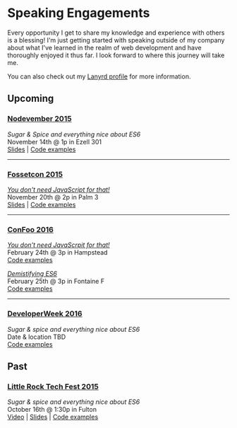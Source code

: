 # Speaking Engagements

Every opportunity I get to share my knowledge and experience with others is a blessing! I'm just getting started with speaking outside of my company about what I've learned in the realm of web development and have thoroughly enjoyed it thus far. I look forward to where this journey will take me.

You can also check out my [Lanyrd profile](http://lanyrd.com/profile/benmvp/) for more information.

## Upcoming

### [Nodevember 2015](http://nodevember.org/index.html)
_Sugar & Spice and everything nice about ES6_  
November 14th @ 1p in Ezell 301  
[Slides](http://benmvp.github.io/slides/nodevember2015-es6.html) | [Code examples](https://github.com/benmvp/learning-es6)  

----------

### [Fossetcon 2015](http://fossetcon.org/2015/)
[_You don't need JavaScript for that!_](http://fossetcon.org/2015/sessions/you-don%E2%80%99t-need-javascript)  
November 20th @ 2p in Palm 3  
[Slides](http://benmvp.github.io/slides/fossetcon2015-no-js.html) | [Code examples](http://benmvp.github.io/you-dont-need-js-for-that)  

----------

### [ConFoo 2016](http://confoo.ca/en/2016/)
[_You don't need JavaScrpit for that!_](http://confoo.ca/en/2016/session/you-don-t-need-javascript-for-that)  
February 24th @ 3p in Hampstead  
[Code examples](http://benmvp.github.io/you-dont-need-js-for-that)  

[_Demistifying ES6_](http://confoo.ca/en/2016/session/demystifying-es6)  
February 25th @ 3p in Fontaine F  
[Code examples](https://github.com/benmvp/learning-es6)  

----------

### [DeveloperWeek 2016](http://developerweek.com/)
_Sugar & spice and everything nice about ES6_  
Date & location TBD  
[Code examples](https://github.com/benmvp/learning-es6)  


## Past

### [Little Rock Tech Fest 2015](http://lrtechfest.com/)
_Sugar & spice and everything nice about ES6_  
October 16th @ 1:30p in Fulton  
[Video](http://usergroup.tv/videos/sugar-spice-and-everything-nice-about-es6) | [Slides](https://drive.google.com/file/d/0B3vWDhvtt22UNW9qQzlNb09JRDA/view) | [Code examples](https://github.com/benmvp/learning-es6)  
